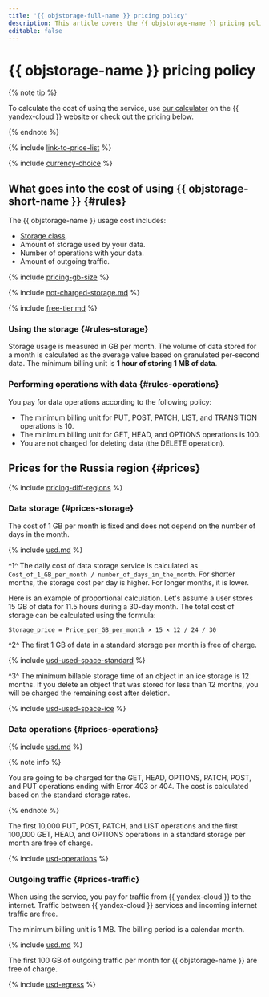 ```yaml
---
title: '{{ objstorage-full-name }} pricing policy'
description: This article covers the {{ objstorage-name }} pricing policy.
editable: false
---
```



# {{ objstorage-name }} pricing policy

{% note tip %}





To calculate the cost of using the service, use [our calculator](https://yandex.cloud/en/prices?state=0791121652d3#calculator) on the {{ yandex-cloud }} website or check out the pricing below.


{% endnote %}

{% include [link-to-price-list](../_includes/pricing/link-to-price-list.md) %}

{% include [currency-choice](../_includes/pricing/currency-choice.md) %}


## What goes into the cost of using {{ objstorage-short-name }} {#rules}

The {{ objstorage-name }} usage cost includes:

* [Storage class](concepts/storage-class.md).
* Amount of storage used by your data.
* Number of operations with your data.
* Amount of outgoing traffic.

{% include [pricing-gb-size](../_includes/pricing-gb-size.md) %}

{% include [not-charged-storage.md](../_includes/pricing/price-formula/not-charged-storage.md) %}

{% include [free-tier.md](../_includes/pricing/price-formula/free-tier.md) %}


### Using the storage {#rules-storage}

Storage usage is measured in GB per month. The volume of data stored for a month is calculated as the average value based on granulated per-second data. The minimum billing unit is **1 hour of storing 1 MB of data**.


### Performing operations with data {#rules-operations}

You pay for data operations according to the following policy:
* The minimum billing unit for PUT, POST, PATCH, LIST, and TRANSITION operations is 10.
* The minimum billing unit for GET, HEAD, and OPTIONS operations is 100.
* You are not charged for deleting data (the DELETE operation).



## Prices for the Russia region {#prices}



{% include [pricing-diff-regions](../_includes/pricing-diff-regions.md) %}


### Data storage {#prices-storage}

The cost of 1 GB per month is fixed and does not depend on the number of days in the month.




{% include [usd.md](../_pricing/storage/usd-used_space.md) %}


^1^ The daily cost of data storage service is calculated as `Cost_of_1_GB_per_month / number_of_days_in_the_month`. For shorter months, the storage cost per day is higher. For longer months, it is lower.

Here is an example of proportional calculation. Let's assume a user stores 15 GB of data for 11.5 hours during a 30-day month. The total cost of storage can be calculated using the formula:

```text
Storage_price = Price_per_GB_per_month × 15 × 12 / 24 / 30
```

^2^ The first 1 GB of data in a standard storage per month is free of charge.




{% include [usd-used-space-standard](../_pricing_examples/storage/usd-used-space-standard.md) %}


^3^ The minimum billable storage time of an object in an ice storage is 12 months. If you delete an object that was stored for less than 12 months, you will be charged the remaining cost after deletion.




{% include [usd-used-space-ice](../_pricing_examples/storage/usd-used-space-ice.md) %}



### Data operations {#prices-operations}




{% include [usd.md](../_pricing/storage/usd-operations.md) %}


{% note info %}

You are going to be charged for the GET, HEAD, OPTIONS, PATCH, POST, and PUT operations ending with Error 403 or 404. The cost is calculated based on the standard storage rates.

{% endnote %}

The first 10,000 PUT, POST, PATCH, and LIST operations and the first 100,000 GET, HEAD, and OPTIONS operations in a standard storage per month are free of charge.




{% include [usd-operations](../_pricing_examples/storage/usd-operations.md) %}



### Outgoing traffic {#prices-traffic}

When using the service, you pay for traffic from {{ yandex-cloud }} to the internet. Traffic between {{ yandex-cloud }} services and incoming internet traffic are free.

The minimum billing unit is 1 MB. The billing period is a calendar month.




{% include [usd.md](../_pricing/storage/usd-egress.md) %}


The first 100 GB of outgoing traffic per month for {{ objstorage-name }} are free of charge.




{% include [usd-egress](../_pricing_examples/storage/usd-egress.md) %}
